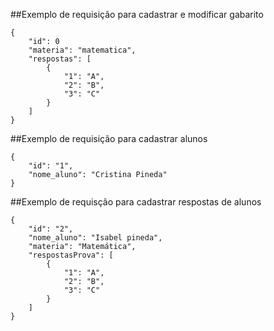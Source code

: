 

##Exemplo de requisição para cadastrar e modificar gabarito

	{	
		"id": 0
        "materia": "matematica",
        "respostas": [
            {
                "1": "A",
                "2": "B",
                "3": "C"
            }
        ]
    }


##Exemplo de requisição para cadastrar alunos 

	{
        "id": "1",
        "nome_aluno": "Cristina Pineda"
    }


##Exemplo de requisção para cadastrar respostas de alunos 

	{
        "id": "2",
        "nome_aluno": "Isabel pineda",
        "materia": "Matemática",
        "respostasProva": [
            {
                "1": "A",
                "2": "B",
                "3": "C"
            }
        ]
    }